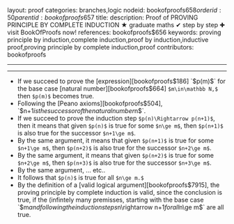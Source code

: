 layout: proof
categories: branches,logic
nodeid: bookofproofs$658
orderid: 50
parentid: bookofproofs$657
title:
description: Proof of PROVING PRINCIPLE BY COMPLETE INDUCTION ★ graduate maths ✔ step by step ✚ visit BookOfProofs now!
references: bookofproofs$656
keywords: proving principle by induction,complete induction,proof by induction,inductive proof,proving principle by complete induction,proof
contributors: bookofproofs

---


---

* If we succeed to prove the [expression][bookofproofs$186] `$p(m)$` for the base case [natural number][bookofproofs$664] `$m\in\mathbb N,$` then `$p(m)$` becomes true.
* Following the [Peano axioms][bookofproofs$504], `$n+1$` is the successor of the natural number `$n$`.
* If we succeed to prove the induction step `$p(n)\Rightarrow p(n+1)$`, then it means that given `$p(n)$` is true for some `$n\ge m$`, then `$p(n+1)$` is also true for the successor `$n+1\ge m$`.
* By the same argument, it means that given `$p(n+1)$` is true for some `$n+1\ge m$`, then `$p(n+2)$` is also true for the successor `$n+2\ge m$`.
* By the same argument, it means that given `$p(n+2)$` is true for some `$n+2\ge m$`, then `$p(n+3)$` is also true for the successor `$n+3\ge m$`.
* By the same argument, ... etc..
* It follows that `$p(n)$` is true for all `$n\ge m.$`
* By the definition of a [valid logical argument][bookofproofs$7915], the proving principle by complete induction is valid, since the conclusion is true, if the (infintely many premisses, starting with the base case `$m$` and following the induction steps `$n\rightarrow n+1$` for all `$n\ge m$` are all true.
